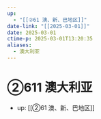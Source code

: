 ```yaml
---
up:
  - "[[②61 澳、新、巴地区]]"
date-link: "[[2025-03-01]]"
date: 2025-03-01
ctime-p: 2025-03-01T13:20:35
aliases:
  - 澳大利亚
---
```


# ②611 澳大利亚

- up: [[②61 澳、新、巴地区]]
